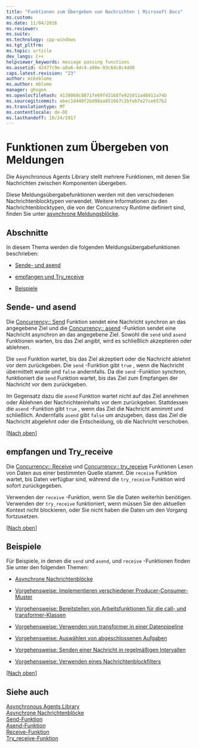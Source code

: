 ```yaml
---
title: "Funktionen zum Übergeben von Nachrichten | Microsoft Docs"
ms.custom: 
ms.date: 11/04/2016
ms.reviewer: 
ms.suite: 
ms.technology: cpp-windows
ms.tgt_pltfrm: 
ms.topic: article
dev_langs: C++
helpviewer_keywords: message passing functions
ms.assetid: 42477c9e-a8a6-4dc4-a98e-93c6dc8c4dd0
caps.latest.revision: "23"
author: mikeblome
ms.author: mblome
manager: ghogen
ms.openlocfilehash: 4139068c8871fe69f43168fe925011a48411a74b
ms.sourcegitcommit: ebec1d449f2bd98aa851667c2bfeb7e27ce657b2
ms.translationtype: MT
ms.contentlocale: de-DE
ms.lasthandoff: 10/24/2017
---
```

# <a name="message-passing-functions"></a>Funktionen zum Übergeben von Meldungen
Die Asynchronous Agents Library stellt mehrere Funktionen, mit denen Sie Nachrichten zwischen Komponenten übergeben.  
  
 Diese Meldungsübergabefunktionen werden mit den verschiedenen Nachrichtenblocktypen verwendet. Weitere Informationen zu den Nachrichtenblocktypen, die von der Concurrency Runtime definiert sind, finden Sie unter [asynchrone Meldungsblöcke](../../parallel/concrt/asynchronous-message-blocks.md).  
  
##  <a name="top"></a> Abschnitte  
 In diesem Thema werden die folgenden Meldungsübergabefunktionen beschrieben:  
  
-   [Sende- und asend](#send)  
  
-   [empfangen und Try_receive](#receive)  
  
-   [Beispiele](#examples)  
  
##  <a name="send"></a>Sende- und asend  

 Die [Concurrency:: Send](reference/concurrency-namespace-functions.md#send) Funktion sendet eine Nachricht synchron an das angegebene Ziel und die [Concurrency:: asend](reference/concurrency-namespace-functions.md#asend) -Funktion sendet eine Nachricht asynchron an das angegebene Ziel. Sowohl die `send` und `asend` Funktionen warten, bis das Ziel angibt, wird es schließlich akzeptieren oder ablehnen.  
  
 Die `send` Funktion wartet, bis das Ziel akzeptiert oder die Nachricht ablehnt vor dem zurückgeben. Die `send` -Funktion gibt `true` , wenn die Nachricht übermittelt wurde und `false` andernfalls. Da die `send` -Funktion synchron, funktioniert die `send` Funktion wartet, bis das Ziel zum Empfangen der Nachricht vor dem zurückgeben.  
  
 Im Gegensatz dazu die `asend` Funktion wartet nicht auf das Ziel annehmen oder Ablehnen der Nachrichteninhalts vor dem zurückgeben. Stattdessen die `asend` -Funktion gibt `true` , wenn das Ziel die Nachricht annimmt und schließlich. Andernfalls `asend` gibt `false` um anzugeben, dass das Ziel die Nachricht abgelehnt oder die Entscheidung, ob die Nachricht verschoben.  
  
 [[Nach oben](#top)]  
  
##  <a name="receive"></a>empfangen und Try_receive  

 Die [Concurrency:: Receive](reference/concurrency-namespace-functions.md#receive) und [Concurrency:: try_receive](reference/concurrency-namespace-functions.md#try_receive) Funktionen Lesen von Daten aus einer bestimmten Quelle stammt. Die `receive` Funktion wartet, bis Daten verfügbar sind, während die `try_receive` Funktion wird sofort zurückgegeben.  
  
 Verwenden der `receive` -Funktion, wenn Sie die Daten weiterhin benötigen. Verwenden der `try_receive` funktioniert, wenn müssen Sie den aktuellen Kontext nicht blockieren, oder Sie nicht haben die Daten um den Vorgang fortzusetzen.  
  
 [[Nach oben](#top)]  
  
##  <a name="examples"></a> Beispiele  
 Für Beispiele, in denen die `send` und `asend`, und `receive` -Funktionen finden Sie unter den folgenden Themen:  
  
-   [Asynchrone Nachrichtenblöcke](../../parallel/concrt/asynchronous-message-blocks.md)  
  
-   [Vorgehensweise: Implementieren verschiedener Producer-Consumer-Muster](../../parallel/concrt/how-to-implement-various-producer-consumer-patterns.md)  
  
-   [Vorgehensweise: Bereitstellen von Arbeitsfunktionen für die call- und transformer-Klassen](../../parallel/concrt/how-to-provide-work-functions-to-the-call-and-transformer-classes.md)  
  
-   [Vorgehensweise: Verwenden von transformer in einer Datenpipeline](../../parallel/concrt/how-to-use-transformer-in-a-data-pipeline.md)  
  
-   [Vorgehensweise: Auswählen von abgeschlossenen Aufgaben](../../parallel/concrt/how-to-select-among-completed-tasks.md)  
  
-   [Vorgehensweise: Senden einer Nachricht in regelmäßigen Intervallen](../../parallel/concrt/how-to-send-a-message-at-a-regular-interval.md)  
  
-   [Vorgehensweise: Verwenden eines Nachrichtenblockfilters](../../parallel/concrt/how-to-use-a-message-block-filter.md)  
  
 [[Nach oben](#top)]  
  
## <a name="see-also"></a>Siehe auch  
 [Asynchronous Agents Library](../../parallel/concrt/asynchronous-agents-library.md)   
 [Asynchrone Nachrichtenblöcke](../../parallel/concrt/asynchronous-message-blocks.md)   
 [Send-Funktion](reference/concurrency-namespace-functions.md#send)   
 [Asend-Funktion](reference/concurrency-namespace-functions.md#asend)   
 [Receive-Funktion](reference/concurrency-namespace-functions.md#receive)   
 [Try_receive-Funktion](reference/concurrency-namespace-functions.md#try_receive)


